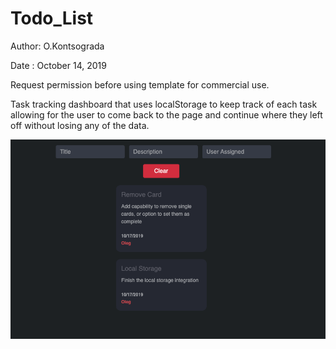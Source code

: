 # Todo_List

Author: O.Kontsograda

Date  : October 14, 2019


Request permission before using template for commercial use.

Task tracking dashboard that uses localStorage to keep track of each task allowing for the user to come back to the page and continue where they left off without losing any of the data.

![Image description](dashboard.png)

